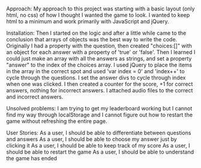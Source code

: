 Approach:
My approach to this project was starting with a basic layout (only html, no css) of how I thought I wanted the game to look. I wanted to keep html to a minimum and work primarily with JavaScript and jQuery.

Installation:
Then I started on the logic and after a little while came to the conclusion that arrays of objects was the best way to write the code. Originally I had a property with the question, then created "choices:[]" with an object for each answer with a property of 'true' or 'false'. Then I learned I could just make an array with all the answers as strings, and set a property "answer" to the index of the choices array. I used jQuery to place the items in the array in the correct spot and used 'var index = 0' and 'index++' to cycle through the questions. I set the answer divs to cycle through index when one was clicked. I then created a counter for the score, +1 for correct answers, nothing for incorrect answers. I attached audio files to the correct and incorrect answers.

Unsolved problems:
I am trying to get my leaderboard working but I cannot find my way through localStorage and I cannot figure out how to restart the game without refreshing the entire page.

User Stories:
As a user, I should be able to differentiate between questions and answers
As a user, I should be able to choose my answer just by clicking it
As a user, I should be able to keep track of my score
As a user, I should be able to restart the game
As a user, I should be able to understand the game has ended
